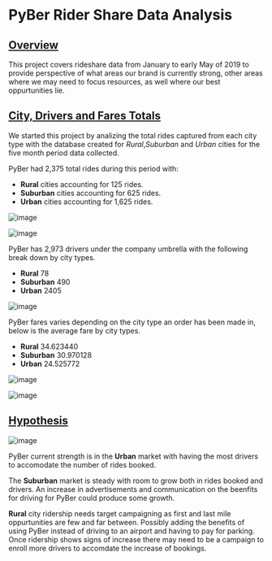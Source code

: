 # PyBer Rider Share Data Analysis

## <ins>Overview</ins>

This project covers rideshare data from January to early May of 2019 to provide perspective of what areas our brand is currently strong, other areas where we may need to focus resources, as well where our best oppurtunities lie. 

## <ins>City, Drivers and Fares Totals</ins>

We started this project by analizing the total rides captured from each city type with the database created for *Rural*,*Suburban* and *Urban* cities for the five month period data collected.

PyBer had 2,375 total rides during this period with:

- **Rural** cities accounting for 125 rides.
- **Suburban** cities accounting for 625 rides.
- **Urban** cities accounting for 1,625 rides.

![image](https://user-images.githubusercontent.com/79024998/112775178-0c938800-900a-11eb-97db-05cde804f04e.png)


![image](https://user-images.githubusercontent.com/79024998/112775226-42387100-900a-11eb-8b01-be654a9e2e94.png)


PyBer has 2,973 drivers under the company umbrella with the following break down by city types.

- **Rural**         78
- **Suburban**     490
- **Urban**       2405

![image](https://user-images.githubusercontent.com/79024998/112775198-28972980-900a-11eb-8c49-93d6f5a934fe.png)


PyBer fares varies depending on the city type an order has been made in, below is the average fare by city types.

- **Rural**       34.623440
- **Suburban**    30.970128
- **Urban**       24.525772

![image](https://user-images.githubusercontent.com/79024998/112775273-757b0000-900a-11eb-9bf8-d6e5c4705e5f.png)


![image](https://user-images.githubusercontent.com/79024998/112775085-c9391980-9009-11eb-8b3d-43e2f51dccb6.png)


## <ins>Hypothesis</ins>

![image](https://user-images.githubusercontent.com/79024998/112775958-55e4d700-900c-11eb-8e81-6b615379e57c.png)


PyBer current strength is in the **Urban** market with having the most drivers to accomodate the number of rides booked. 

The **Suburban** market is steady with room to grow both in rides booked and drivers. An increase in advertisements and communication on the beenfits for driving for PyBer could produce some growth.

**Rural** city ridership needs target campaigning as first and last mile oppurtunities are few and far between. Possibly adding the benefits of using PyBer instead of driving to an airport and having to pay for parking. Once ridership shows signs of increase there may need to be a campaign to enroll more drivers to accomdate the increase of bookings.






